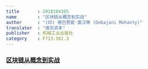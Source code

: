 ```yaml
---
title       : 2018184395
name        : "区块链从概念到实战"
author      : "(印) 德巴贾妮·莫汉蒂 (Debajani Mohanty)"
translator  : "维京资本"
publisher   : 机械工业出版社
category    : F713.361.3
---
```


### [区块链从概念到实战](./index.md)
